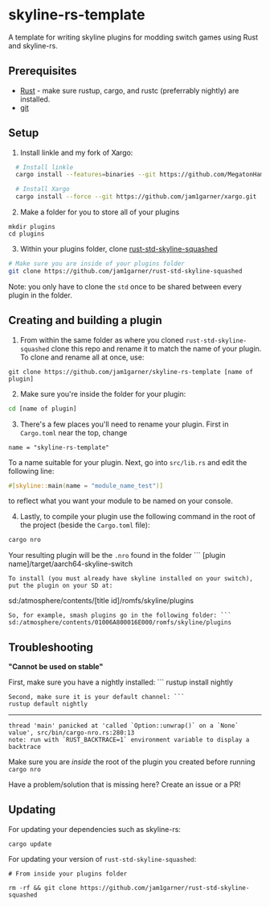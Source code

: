 # skyline-rs-template

A template for writing skyline plugins for modding switch games using Rust and skyline-rs.

## Prerequisites

* [Rust](https://www.rust-lang.org/install.html) - make sure rustup, cargo, and rustc (preferrably nightly) are installed.
* [git](https://git-scm.com/book/en/v2/Getting-Started-Installing-Git)

## Setup

1. Install linkle and my fork of Xargo:
```sh
  # Install linkle
  cargo install --features=binaries --git https://github.com/MegatonHammer/linkle

  # Install Xargo
  cargo install --force --git https://github.com/jam1garner/xargo.git
```
2. Make a folder for you to store all of your plugins
```
mkdir plugins
cd plugins
```
3. Within your plugins folder, clone [rust-std-skyline-squashed](https://github.com/jam1garner/rust-std-skyline-squashed)
```sh
# Make sure you are inside of your plugins folder
git clone https://github.com/jam1garner/rust-std-skyline-squashed
```
Note: you only have to clone the `std` once to be shared between every plugin in the folder.

## Creating and building a plugin

1. From within the same folder as where you cloned `rust-std-skyline-squashed` clone this repo and rename it to match the
name of your plugin. To clone and rename all at once, use:
```
git clone https://github.com/jam1garner/skyline-rs-template [name of plugin]
```
2. Make sure you're inside the folder for your plugin:
```sh
cd [name of plugin]
```
3. There's a few places you'll need to rename your plugin. First in `Cargo.toml` near the top, change
```
name = "skyline-rs-template"
```
To a name suitable for your plugin. Next, go into `src/lib.rs` and edit the following line:
```rust
#[skyline::main(name = "module_name_test")]
```
to reflect what you want your module to be named on your console.

4. Lastly, to compile your plugin use the following command in the root of the project (beside the `Cargo.toml` file):
```sh
cargo nro
```
Your resulting plugin will be the `.nro` found in the folder ```
[plugin name]/target/aarch64-skyline-switch
```
To install (you must already have skyline installed on your switch), put the plugin on your SD at:
```
sd:/atmosphere/contents/[title id]/romfs/skyline/plugins
```
So, for example, smash plugins go in the following folder: ```
sd:/atmosphere/contents/01006A800016E000/romfs/skyline/plugins
```

## Troubleshooting

**"Cannot be used on stable"**

First, make sure you have a nightly installed: ```
rustup install nightly
```
Second, make sure it is your default channel: ```
rustup default nightly
```
---
```
thread 'main' panicked at 'called `Option::unwrap()` on a `None` value', src/bin/cargo-nro.rs:280:13
note: run with `RUST_BACKTRACE=1` environment variable to display a backtrace
```

Make sure you are *inside* the root of the plugin you created before running `cargo nro`

Have a problem/solution that is missing here? Create an issue or a PR!

## Updating

For updating your dependencies such as skyline-rs:

```
cargo update
```

For updating your version of `rust-std-skyline-squashed`:

```
# From inside your plugins folder

rm -rf && git clone https://github.com/jam1garner/rust-std-skyline-squashed
```
